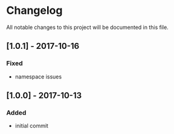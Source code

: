 # Changelog
All notable changes to this project will be documented in this file.

## [1.0.1] - 2017-10-16

### Fixed
- namespace issues

## [1.0.0] - 2017-10-13

### Added
- initial commit